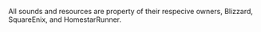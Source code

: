 All sounds and resources are property of their respecive owners, Blizzard, SquareEnix, and HomestarRunner.

